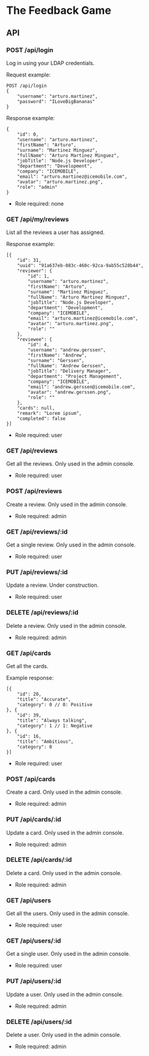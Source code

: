 # The Feedback Game

## API

### POST /api/login

Log in using your LDAP credentials.

Request example:

```
POST /api/login
{
    "username": "arturo.martinez",
    "password": "ILoveBigBananas"
}
```

Response example:

```
{
	"id": 0,
	"username": "arturo.martinez",
	"firstName": "Arturo",
	"surname": "Martinez Minguez",
	"fullName": "Arturo Martinez Minguez",
	"jobTitle": "Node.js Developer",
	"department": "Development",
	"company": "ICEMOBILE",
	"email": "arturo.martinez@icemobile.com",
	"avatar": "arturo.martinez.png",
	"role": "admin"
}
```

* Role required: none

### GET /api/my/reviews

List all the reviews a user has assigned.

Response example:

```
[{
	"id": 31,
	"uuid": "91a637eb-083c-460c-92ca-9ab55c528b44",
	"reviewer": {
		"id": 1,
		"username": "arturo.martinez",
		"firstName": "Arturo",
		"surname": "Martinez Minguez",
		"fullName": "Arturo Martinez Minguez",
		"jobTitle": "Node.js Developer",
		"department": "Development",
		"company": "ICEMOBILE",
		"email": "arturo.martinez@icemobile.com",
		"avatar": "arturo.martinez.png",
		"role": ""
	},
	"reviewee": {
		"id": 4,
		"username": "andrew.gerssen",
		"firstName": "Andrew",
		"surname": "Gerssen",
		"fullName": "Andrew Gerssen",
		"jobTitle": "Delivery Manager",
		"department": "Project Management",
		"company": "ICEMOBILE",
		"email": "andrew.gerssen@icemobile.com",
		"avatar": "andrew.gerssen.png",
		"role": ""
	},
	"cards": null,
	"remark": "Lorem ipsum",
	"completed": false
}]
```

* Role required: user

### GET /api/reviews

Get all the reviews. Only used in the admin console.

* Role required: user

### POST /api/reviews

Create a review. Only used in the admin console.

* Role required: admin

### GET /api/reviews/:id

Get a single review. Only used in the admin console.

* Role required: user

### PUT /api/reviews/:id

Update a review. Under construction.

* Role required: user

### DELETE /api/reviews/:id

Delete a review. Only used in the admin console.

* Role required: admin

### GET /api/cards

Get all the cards.

Example response:

```
[{
	"id": 20,
	"title": "Accurate",
	"category": 0 // 0: Positive
}, {
	"id": 39,
	"title": "Always talking",
	"category": 1 // 1: Negative
}, {
	"id": 16,
	"title": "Ambitious",
	"category": 0
}]
```

* Role required: user

### POST /api/cards

Create a card. Only used in the admin console.

* Role required: admin

### PUT /api/cards/:id

Update a card. Only used in the admin console.

* Role required: admin

### DELETE /api/cards/:id

Delete a card. Only used in the admin console.

* Role required: admin

### GET /api/users

Get all the users. Only used in the admin console.

* Role required: user

### GET /api/users/:id

Get a single user. Only used in the admin console.

* Role required: user

### PUT /api/users/:id

Update a user. Only used in the admin console.

* Role required: admin

### DELETE /api/users/:id

Delete a user. Only used in the admin console.

* Role required: admin